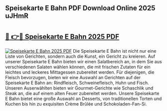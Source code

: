 ## Speisekarte E Bahn PDF Download Online 2025 uJHmR

# <h2><a href="http://gcanc6x.nevu.top/?p=Speisekarte+E+Bahn">🔗 👉🔴 Speisekarte E Bahn 2025 PDF</a></h2>

[![Speisekarte E Bahn 2025 PDF](https://i.imgur.com/dBaPXMq.png)](http://gcanc6x.nevu.top/?p=Speisekarte+E+Bahn)
Die Speisekarte E Bahn ist nicht nur eine Liste von Gerichten, sondern auch die Kunst, ein Gericht zu kreieren. Auf unserer Speisekarte E Bahn bieten wir einen Salatbereich an, in dem Sie aus verschiedenen Salaten wählen können, die mit frischen Zutaten für ein leichtes und leckeres Mittagessen zubereitet werden. Für diejenigen, die Fleisch bevorzugen, bieten wir eine Auswahl an Gerichten auf der Speisekarte E Bahn an: Rindfleisch, Schweinefleisch, Huhn und Fisch. Unseren Auserwählten bieten wir Gourmet-Gerichte wie Schaschlik und Steak an, die auf einem alten Feuer zubereitet werden. Unsere Speisekarte E Bahn bietet eine große Auswahl an Desserts, von traditionellen Torten und Kuchen bis hin zu exquisiten Crème Brûlée und Schokoladen-Fan-Si.
